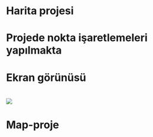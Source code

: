 # Harita projesi

# Projede nokta işaretlemeleri yapılmakta

# Ekran görünüsü

# ![](map.gif)
# Map-proje
